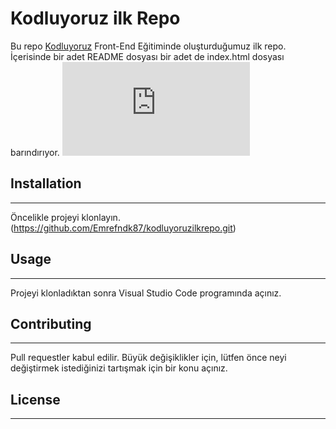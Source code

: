 # **Kodluyoruz ilk Repo**
Bu repo [Kodluyoruz](https://kodluyoruz.com) Front-End Eğitiminde oluşturduğumuz ilk repo. İçerisinde bir adet README dosyası bir adet de index.html dosyası barındırıyor.
![](https://github.com/Kodluyoruz/taskforce/blob/main/git/odev1/ornekreadme.md)

## **Installation** 
-------
Öncelikle projeyi klonlayın.
(https://github.com/Emrefndk87/kodluyoruzilkrepo.git)

## **Usage**
---
Projeyi klonladıktan sonra Visual Studio Code programında açınız.
    

## **Contributing**
---
Pull requestler kabul edilir. Büyük değişiklikler için, lütfen önce neyi değiştirmek istediğinizi tartışmak için bir konu açınız.
## **License**
---

    